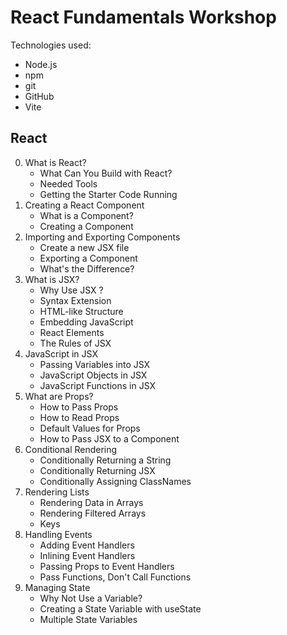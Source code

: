 # React Fundamentals Workshop

Technologies used:

- Node.js
- npm
- git
- GitHub
- Vite

## React

0. What is React?
   - What Can You Build with React?
   - Needed Tools
   - Getting the Starter Code Running
1. Creating a React Component
   - What is a Component?
   - Creating a Component
2. Importing and Exporting Components
   - Create a new JSX file
   - Exporting a Component
   - What's the Difference?
3. What is JSX?
   - Why Use JSX ?
   - Syntax Extension
   - HTML-like Structure
   - Embedding JavaScript
   - React Elements
   - The Rules of JSX
4. JavaScript in JSX
   - Passing Variables into JSX
   - JavaScript Objects in JSX
   - JavaScript Functions in JSX
5. What are Props?
   - How to Pass Props
   - How to Read Props
   - Default Values for Props
   - How to Pass JSX to a Component
6. Conditional Rendering
   - Conditionally Returning a String
   - Conditionally Returning JSX
   - Conditionally Assigning ClassNames
7. Rendering Lists
   - Rendering Data in Arrays
   - Rendering Filtered Arrays
   - Keys
8. Handling Events
   - Adding Event Handlers
   - Inlining Event Handlers
   - Passing Props to Event Handlers
   - Pass Functions, Don't Call Functions
9. Managing State
   - Why Not Use a Variable?
   - Creating a State Variable with useState
   - Multiple State Variables
